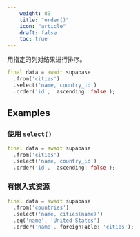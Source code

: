 ```yaml
---
    weight: 89
    title: "order()"
    icon: "article"
    draft: false
    toc: true
---
```


用指定的列对结果进行排序。


```dart
final data = await supabase
  .from('cities')
  .select('name, country_id')
  .order('id',  ascending: false );
```


















## Examples

### 使用 `select()`



```dart
final data = await supabase
  .from('cities')
  .select('name, country_id')
  .order('id',  ascending: false );
```

### 有嵌入式资源



```dart
final data = await supabase
  .from('countries')
  .select('name, cities(name)')
  .eq('name', 'United States')
  .order('name', foreignTable: 'cities');
```